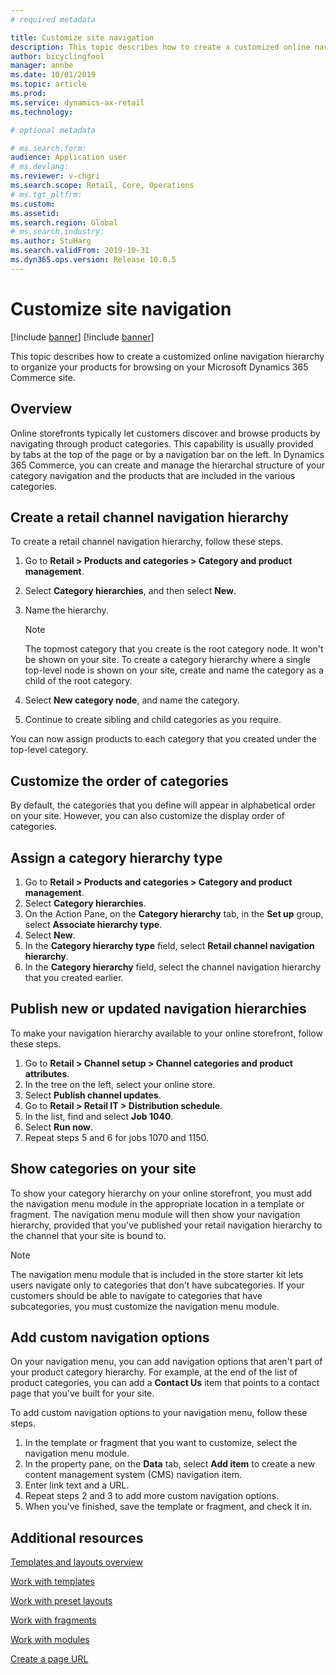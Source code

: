 ```yaml
---
# required metadata

title: Customize site navigation
description: This topic describes how to create a customized online navigation hierarchy to organize your products for browsing on your Microsoft Dynamics 365 Commerce site.
author: bicyclingfool
manager: annbe
ms.date: 10/01/2019
ms.topic: article
ms.prod: 
ms.service: dynamics-ax-retail
ms.technology: 

# optional metadata

# ms.search.form: 
audience: Application user
# ms.devlang: 
ms.reviewer: v-chgri
ms.search.scope: Retail, Core, Operations
# ms.tgt_pltfrm: 
ms.custom: 
ms.assetid: 
ms.search.region: Global
# ms.search.industry: 
ms.author: StuHarg
ms.search.validFrom: 2019-10-31
ms.dyn365.ops.version: Release 10.0.5
---
```

# Customize site navigation

[!include [banner](includes/preview-banner.md)]
[!include [banner](includes/banner.md)]

This topic describes how to create a customized online navigation hierarchy to organize your products for browsing on your Microsoft Dynamics 365 Commerce site.

## Overview

Online storefronts typically let customers discover and browse products by navigating through product categories. This capability is usually provided by tabs at the top of the page or by a navigation bar on the left. In Dynamics 365 Commerce, you can create and manage the hierarchal structure of your category navigation and the products that are included in the various categories.

## Create a retail channel navigation hierarchy

To create a retail channel navigation hierarchy, follow these steps.

1. Go to **Retail \> Products and categories \> Category and product management**.
1. Select **Category hierarchies**, and then select **New**.
1. Name the hierarchy.

    > [!NOTE]
    > The topmost category that you create is the root category node. It won't be shown on your site. To create a category hierarchy where a single top-level node is shown on your site, create and name the category as a child of the root category.

1. Select **New category node**, and name the category.
1. Continue to create sibling and child categories as you require.

You can now assign products to each category that you created under the top-level category.

## Customize the order of categories

By default, the categories that you define will appear in alphabetical order on your site. However, you can also customize the display order of categories.

## Assign a category hierarchy type

1. Go to **Retail \> Products and categories \> Category and product management**.
1. Select **Category hierarchies**.
1. On the Action Pane, on the **Category hierarchy** tab, in the **Set up** group, select **Associate hierarchy type**.
1. Select **New**.
1. In the **Category hierarchy type** field, select **Retail channel navigation hierarchy**.
1. In the **Category hierarchy** field, select the channel navigation hierarchy that you created earlier.

## Publish new or updated navigation hierarchies

To make your navigation hierarchy available to your online storefront, follow these steps.

1. Go to **Retail \> Channel setup \> Channel categories and product attributes**.
1. In the tree on the left, select your online store.
1. Select **Publish channel updates**.
1. Go to **Retail \> Retail IT \> Distribution schedule**.
1. In the list, find and select **Job 1040**.
1. Select **Run now**.
1. Repeat steps 5 and 6 for jobs 1070 and 1150.

## Show categories on your site

To show your category hierarchy on your online storefront, you must add the navigation menu module in the appropriate location in a template or fragment. The navigation menu module will then show your navigation hierarchy, provided that you've published your retail navigation hierarchy to the channel that your site is bound to.

> [!NOTE]
> The navigation menu module that is included in the store starter kit lets users navigate only to categories that don't have subcategories. If your customers should be able to navigate to categories that have subcategories, you must customize the navigation menu module.

## Add custom navigation options

On your navigation menu, you can add navigation options that aren't part of your product category hierarchy. For example, at the end of the list of product categories, you can add a **Contact Us** item that points to a contact page that you've built for your site.

To add custom navigation options to your navigation menu, follow these steps.

1. In the template or fragment that you want to customize, select the navigation menu module.
1. In the property pane, on the **Data** tab, select **Add item** to create a new content management system (CMS) navigation item.
1. Enter link text and a URL.
1. Repeat steps 2 and 3 to add more custom navigation options.
1. When you've finished, save the template or fragment, and check it in.

## Additional resources

[Templates and layouts overview](templates-layouts-overview.md)

[Work with templates](work-with-templates.md)

[Work with preset layouts](work-with-layouts.md)

[Work with fragments](work-with-fragments.md)

[Work with modules](work-with-modules.md)

[Create a page URL](create-page-url.md)
